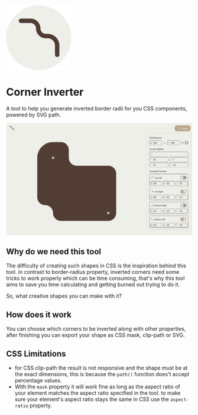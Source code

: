 ![Corner Inverter Logo](./public/icon.svg)

# Corner Inverter

A tool to help you generate inverted border radii for you CSS components, powered by SVG path.

![Screenshot](./public/screenshot.png)

## Why do we need this tool

The difficulty of creating such shapes in CSS is the inspiration behind this tool. in contrast to border-radius property, inverted corners need some tricks to work properly which can be time consuming, that's why this tool aims to save you time calculating and getting burned out trying to do it.

So, what creative shapes you can make with it?

## How does it work

You can choose which corners to be inverted along with other properties, after finishing you can export your shape as CSS mask, clip-path or SVG.

## CSS Limitations

- for CSS clip-path the result is not responsive and the shape must be at the exact dimensions, this is because the `path()` function does't accept percentage values.
- With the `mask` property it will work fine as long as the aspect ratio of your element matches the aspect ratio specified in the tool. to make sure your element's aspect ratio stays the same in CSS use the `aspect-ratio` property.
